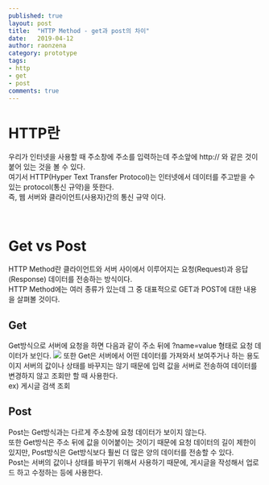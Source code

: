 ```yaml
---
published: true
layout: post
title:  "HTTP Method - get과 post의 차이"
date:   2019-04-12
author: raonzena 
category: prototype
tags:
- http
- get
- post
comments: true
---
```


# HTTP란 #
우리가 인터넷을 사용할 때 주소창에 주소를 입력하는데 주소앞에 http:// 와 같은 것이 붙어 있는 것을 볼 수 있다.  
여기서 HTTP(Hyper Text Transfer Protocol)는 인터넷에서 데이터를 주고받을 수 있는 protocol(통신 규약)을 뜻한다.  
즉, 웹 서버와 클라이언트(사용자)간의 통신 규약 이다.  

<br/>

# Get vs Post #
HTTP Method란 클라이언트와 서버 사이에서 이루어지는 요청(Request)과 응답(Response) 데이터를 전송하는 방식이다.  
HTTP Method에는 여러 종류가 있는데 그 중 대표적으로 GET과 POST에 대한 내용을 살펴볼 것이다.  

## Get ##
Get방식으로 서버에 요청을 하면 다음과 같이 주소 뒤에 ?name=value 형태로 요청 데이터가 보인다.
![](https://raonzena.github.io/images/get.png)
또한 Get은 서버에서 어떤 데이터를 가져와서 보여주거나 하는 용도이지 서버의 값이나 상태를 바꾸지는 않기 때문에 입력 값을 서버로 전송하여 데이터를 변경하지 않고 조회만 할 때 사용한다.  
ex) 게시글 검색 조회

## Post ##
Post는 Get방식과는 다르게 주소창에 요청 데이터가 보이지 않는다.  
또한 Get방식은 주소 뒤에 값을 이어붙이는 것이기 때문에 요청 데이터의 길이 제한이 있지만, Post방식은 Get방식보다 훨씬 더 많은 양의 데이터를 전송할 수 있다.  
Post는 서버의 값이나 상태를 바꾸기 위해서 사용하기 때문에, 게시글을 작성해서 업로드 하고 수정하는 등에 사용한다. 